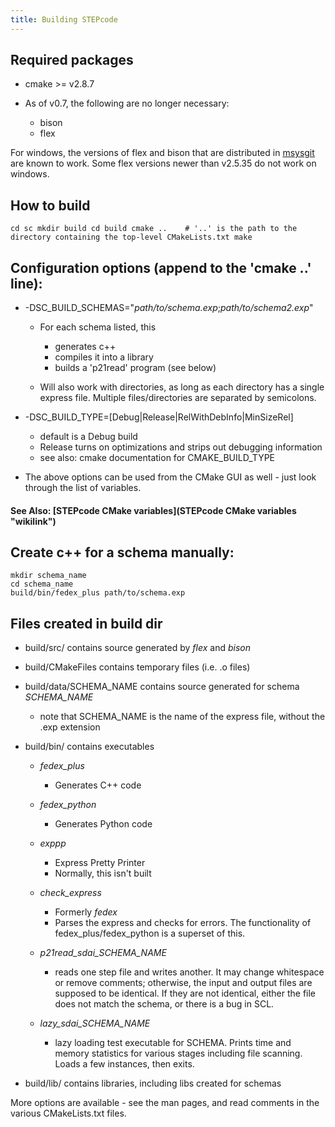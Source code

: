 ```yaml
---
title: Building STEPcode
---
```


Required packages
-----------------

-   cmake \>= v2.8.7

-   As of v0.7, the following are no longer necessary:
    -   bison
    -   flex

For windows, the versions of flex and bison that are distributed in
[msysgit](http://code.google.com/p/msysgit/) are known to work. Some
flex versions newer than v2.5.35 do not work on windows.

How to build
------------

`cd sc
mkdir build
cd build
cmake ..    # '..' is the path to the directory containing the top-level CMakeLists.txt
make`

Configuration options (append to the 'cmake ..' line):
------------------------------------------------------

-   -DSC\_BUILD\_SCHEMAS="*path/to/schema.exp*;*path/to/schema2.exp*"
    -   For each schema listed, this
        -   generates c++
        -   compiles it into a library
        -   builds a 'p21read' program (see below)

    -   Will also work with directories, as long as each directory has a
        single express file. Multiple files/directories are separated by
        semicolons.

-   -DSC\_BUILD\_TYPE=[Debug|Release|RelWithDebInfo|MinSizeRel]
    -   default is a Debug build
    -   Release turns on optimizations and strips out debugging
        information
    -   see also: cmake documentation for CMAKE\_BUILD\_TYPE

-   The above options can be used from the CMake GUI as well - just look
    through the list of variables.

#### See Also: [STEPcode CMake variables](STEPcode CMake variables "wikilink")

Create c++ for a schema manually:
---------------------------------

    mkdir schema_name
    cd schema_name
    build/bin/fedex_plus path/to/schema.exp

Files created in build dir
--------------------------

-   build/src/ contains source generated by *flex* and *bison*
-   build/CMakeFiles contains temporary files (i.e. .o files)
-   build/data/SCHEMA\_NAME contains source generated for schema
    *SCHEMA\_NAME*
    -   note that SCHEMA\_NAME is the name of the express file, without
        the .exp extension

-   build/bin/ contains executables
    -   *fedex\_plus*
        -   Generates C++ code

    -   *fedex\_python*
        -   Generates Python code

    -   *exppp*
        -   Express Pretty Printer
        -   Normally, this isn't built

    -   *check\_express*
        -   Formerly *fedex*
        -   Parses the express and checks for errors. The functionality
            of fedex\_plus/fedex\_python is a superset of this.

    -   *p21read\_sdai\_SCHEMA\_NAME*
        -   reads one step file and writes another. It may change
            whitespace or remove comments; otherwise, the input and
            output files are supposed to be identical. If they are not
            identical, either the file does not match the schema, or
            there is a bug in SCL.

    -   *lazy\_sdai\_SCHEMA\_NAME*
        -   lazy loading test executable for SCHEMA. Prints time and
            memory statistics for various stages including file
            scanning. Loads a few instances, then exits.

-   build/lib/ contains libraries, including libs created for schemas

More options are available - see the man pages, and read comments in the
various CMakeLists.txt files.
